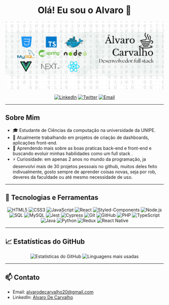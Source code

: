 <h1 align="center">Olá! Eu sou o Alvaro  👋</h1>

<p align="center">
  <img src="https://github.com/AlvaroDeCarvalho/servidor_estatico/blob/main/imagens/Captura%20de%20tela%202024-12-03%20000854.png?raw=true" alt="Bem-vindo ao meu GitHub!">
</p>

<p align="center">
  <a href="https://www.linkedin.com/in/alvaro-de-carvalho/"><img src="https://img.shields.io/badge/LinkedIn-blue?style=flat&logo=linkedin" alt="LinkedIn"></a>
  <a href="https://x.com/AlvvaroCarvalho"><img src="https://img.shields.io/badge/Twitter-blue?style=flat&logo=twitter" alt="Twitter"></a>
  <a href="mailto:alvarodecarvalho20@gmail.com"><img src="https://img.shields.io/badge/Email-red?style=flat&logo=gmail" alt="Email"></a>
</p>

---

## Sobre Mim

- 🎓 Estudante de Ciências da computação na universidade da UNIPE.
- 🔭 Atualmente trabalhando em projetos de criação de dashboards, aplicações front-end.
- 🌱 Aprendendo mais sobre as boas praticas back-end e front-end e buscando evoluir minhas habilidades como um full stack .
- ⚡ Curiosidade: em apenas 2 anos no mundo da programação, ja desenvolvi mais de 30 projetos pessoais no github, muitos deles feito indivualmente, gosto sempre de aprender coisas novas, seja por rob, deveres da faculdade ou até mesmo necessidade de uso.

---

## 🚀 Tecnologias e Ferramentas

<p align="center">
  <img src="https://img.shields.io/badge/HTML5-E34F26?style=for-the-badge&logo=html5&logoColor=white" alt="HTML5">
  <img src="https://img.shields.io/badge/CSS3-1572B6?style=for-the-badge&logo=css3&logoColor=white" alt="CSS3">
  <img src="https://img.shields.io/badge/JavaScript-F7DF1E?style=for-the-badge&logo=javascript&logoColor=black" alt="JavaScript">
  <img src="https://img.shields.io/badge/React-61DAFB?style=for-the-badge&logo=react&logoColor=black" alt="React">
  <img src="https://img.shields.io/badge/Styled--Components-DB7093?style=for-the-badge&logo=styled-components&logoColor=white" alt="Styled-Components">
  <img src="https://img.shields.io/badge/Node.js-339933?style=for-the-badge&logo=node.js&logoColor=white" alt="Node.js">
  <img src="https://img.shields.io/badge/SQL-336791?style=for-the-badge&logo=postgresql&logoColor=white" alt="SQL">
  <img src="https://img.shields.io/badge/MySQL-4479A1?style=for-the-badge&logo=mysql&logoColor=white" alt="MySQL">
  <img src="https://img.shields.io/badge/Jest-C21325?style=for-the-badge&logo=jest&logoColor=white" alt="Jest">
  <img src="https://img.shields.io/badge/Cypress-17202C?style=for-the-badge&logo=cypress&logoColor=white" alt="Cypress">
  <img src="https://img.shields.io/badge/Git-F05032?style=for-the-badge&logo=git&logoColor=white" alt="Git">
  <img src="https://img.shields.io/badge/GitHub-181717?style=for-the-badge&logo=github&logoColor=white" alt="GitHub">
  <img src="https://img.shields.io/badge/PHP-777BB4?style=for-the-badge&logo=php&logoColor=white" alt="PHP">
  <img src="https://img.shields.io/badge/TypeScript-007ACC?style=for-the-badge&logo=typescript&logoColor=white" alt="TypeScript">
  <img src="https://img.shields.io/badge/Java-007396?style=for-the-badge&logo=java&logoColor=white" alt="Java">
  <img src="https://img.shields.io/badge/Python-3776AB?style=for-the-badge&logo=python&logoColor=white" alt="Python">
  <img src="https://img.shields.io/badge/Redux-764ABC?style=for-the-badge&logo=redux&logoColor=white" alt="Redux">
  <img src="https://img.shields.io/badge/React_Native-61DAFB?style=for-the-badge&logo=react&logoColor=black" alt="React Native">
</p>

---

## 📈 Estatísticas do GitHub

<p align="center">
  <img src="https://github-readme-stats.vercel.app/api?username=AlvaroDeCarvalho&show_icons=true&theme=radical" alt="Estatísticas do GitHub">
  <img src="https://github-readme-stats.vercel.app/api/top-langs/?username=AlvaroDeCarvalho&layout=compact&theme=radical" alt="Linguagens mais usadas">
</p>

---

## 📫 Contato

- Email: [alvarodecarvalho20@gmail.com](mailto:seu-email@gmail.com)
- LinkedIn: [Alvaro De Carvalho](https://www.linkedin.com/in/alvaro-de-carvalho/)

